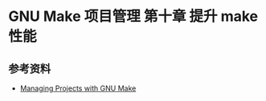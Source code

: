 # GNU Make 项目管理 第十章 提升 make 性能

[annotation]: <id> (512cbd16-8d7d-40d4-9daf-3dff0daa72b3)
[annotation]: <status> (protect)
[annotation]: <create_time> (2021-04-18 19:22:43)
[annotation]: <category> (计算机技术)
[annotation]: <tags> (Make|Makefile|GNU)
[annotation]: <topic> (GNU Make项目管理)
[annotation]: <index> (10)
[annotation]: <comments> (true)
[annotation]: <url> (http://blog.ccyg.studio/article/512cbd16-8d7d-40d4-9daf-3dff0daa72b3)

## 参考资料

- [Managing Projects with GNU Make](https://book.douban.com/subject/1850994/)